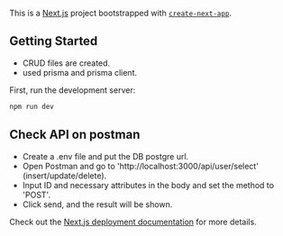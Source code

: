 This is a [Next.js](https://nextjs.org/) project bootstrapped with [`create-next-app`](https://github.com/vercel/next.js/tree/canary/packages/create-next-app).

## Getting Started
- CRUD files are created.
- used prisma and prisma client.

First, run the development server:

```bash
npm run dev
```
## Check API on postman
- Create a .env file and put the DB postgre url.
- Open Postman and go to 'http://localhost:3000/api/user/select' (insert/update/delete).
- Input ID and necessary attributes in the body and set the method to 'POST'.
- Click send, and the result will be shown.



Check out the [Next.js deployment documentation](https://nextjs.org/docs/deployment) for more details.

